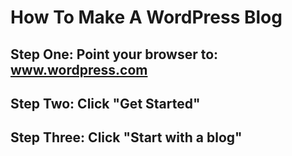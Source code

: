 # How To Make A WordPress Blog
## Step One: Point your browser to: www.wordpress.com
## Step Two: Click "Get Started"
## Step Three: Click "Start with a blog"
